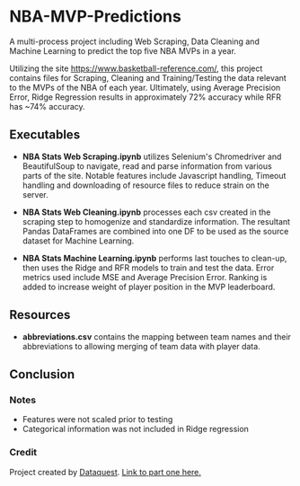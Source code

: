 # NBA-MVP-Predictions
A multi-process project including Web Scraping, Data Cleaning and Machine Learning to predict the top five NBA MVPs in a year.

Utilizing the site https://www.basketball-reference.com/, this project contains files for Scraping,
Cleaning and Training/Testing the data relevant to the MVPs of the NBA of each year.
Ultimately, using Average Precision Error, Ridge Regression results in approximately 72% accuracy
while RFR has ~74% accuracy.

## Executables

- **NBA Stats Web Scraping.ipynb** utilizes Selenium's Chromedriver and BeautifulSoup to navigate, read and parse information
from various parts of the site. Notable features include Javascript handling, Timeout handling and downloading of resource files to reduce strain on the server.

- **NBA Stats Web Cleaning.ipynb** processes each csv created in the scraping step to homogenize and standardize information.
The resultant Pandas DataFrames are combined into one DF to be used as the source dataset for Machine Learning.

- **NBA Stats Machine Learning.ipynb** performs last touches to clean-up, then uses the Ridge and RFR models to train and test the data.
Error metrics used include MSE and Average Precision Error. Ranking is added to increase weight of player position in the MVP leaderboard.

## Resources

- **abbreviations.csv** contains the mapping between team names and their abbreviations to allowing merging of team data with player data.

## Conclusion

### Notes
- Features were not scaled prior to testing
- Categorical information was not included in Ridge regression

### Credit
Project created by [Dataquest](https://www.dataquest.io/). [Link to part one here.](https://www.youtube.com/watch?v=JGQGd-oa0l4)
